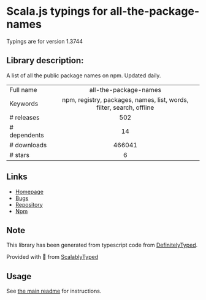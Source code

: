 
# Scala.js typings for all-the-package-names

Typings are for version 1.3744

## Library description:
A list of all the public package names on npm. Updated daily.

|                    |                 |
| ------------------ | :-------------: |
| Full name          | all-the-package-names |
| Keywords           | npm, registry, packages, names, list, words, filter, search, offline |
| # releases         | 502 |
| # dependents       | 14 |
| # downloads        | 466041 |
| # stars            | 6 |

## Links
- [Homepage](https://github.com/zeke/all-the-package-names#readme)
- [Bugs](https://github.com/zeke/all-the-package-names/issues)
- [Repository](https://github.com/zeke/all-the-package-names)
- [Npm](https://www.npmjs.com/package/all-the-package-names)
    


## Note
This library has been generated from typescript code from [DefinitelyTyped](https://definitelytyped.org).

Provided with :purple_heart: from [ScalablyTyped](https://github.com/oyvindberg/ScalablyTyped)

## Usage
See [the main readme](../../readme.md) for instructions.


